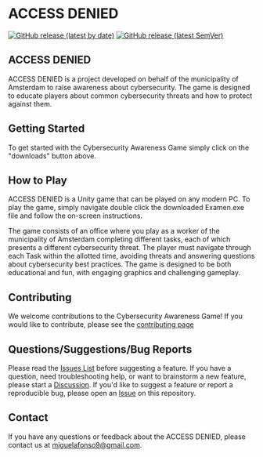 # ACCESS DENIED
[![GitHub release (latest by date)](https://img.shields.io/github/downloads/T3rabyte/Examen/latest/total)](https://github.com/T3rabyte/Examen/releases/latest) [![GitHub release (latest SemVer)](https://img.shields.io/github/v/release/T3rabyte/Examen)](https://github.com/T3rabyte/Examen/releases) 


## ACCESS DENIED
ACCESS DENIED is a project developed on behalf of the municipality of Amsterdam to raise awareness about cybersecurity. The game is designed to educate players about common cybersecurity threats and how to protect against them.

## Getting Started
To get started with the Cybersecurity Awareness Game simply click on the "downloads" button above.

## How to Play
ACCESS DENIED is a Unity game that can be played on any modern PC. To play the game, simply navigate double click the downloaded Examen.exe file and follow the on-screen instructions.

The game consists of an office where you play as a worker of the municipality of Amsterdam completing different tasks, each of which presents a different cybersecurity threat. The player must navigate through each Task within the allotted time, avoiding threats and answering questions about cybersecurity best practices. The game is designed to be both educational and fun, with engaging graphics and challenging gameplay.

## Contributing
We welcome contributions to the Cybersecurity Awareness Game! If you would like to contribute, please see the [contributing page](https://github.com/T3rabyte/Examen/blob/main/CONTRIBUTING.md)

## Questions/Suggestions/Bug Reports
Please read the [Issues List](https://github.com/T3rabyte/Examen/issues) before suggesting a feature. If you have a question, need troubleshooting help, or want to brainstorm a new feature, please start a [Discussion](https://github.com/T3rabyte/Examen/discussions). If you'd like to suggest a feature or report a reproducible bug, please open an [Issue](https://github.com/T3rabyte/Examen/issues/new) on this repository. 

## Contact
If you have any questions or feedback about the ACCESS DENIED, please contact us at miguelafonso9@gmail.com.
